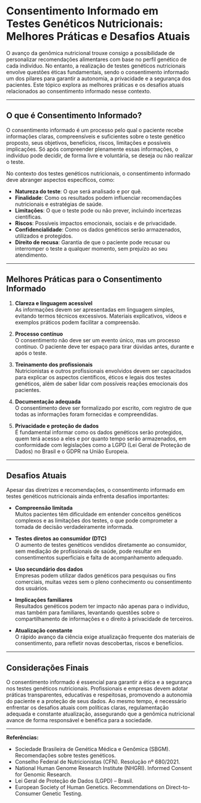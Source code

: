 # Consentimento Informado em Testes Genéticos Nutricionais: Melhores Práticas e Desafios Atuais

O avanço da genômica nutricional trouxe consigo a possibilidade de personalizar recomendações alimentares com base no perfil genético de cada indivíduo. No entanto, a realização de testes genéticos nutricionais envolve questões éticas fundamentais, sendo o consentimento informado um dos pilares para garantir a autonomia, a privacidade e a segurança dos pacientes. Este tópico explora as melhores práticas e os desafios atuais relacionados ao consentimento informado nesse contexto.

---

## O que é Consentimento Informado?

O consentimento informado é um processo pelo qual o paciente recebe informações claras, compreensíveis e suficientes sobre o teste genético proposto, seus objetivos, benefícios, riscos, limitações e possíveis implicações. Só após compreender plenamente essas informações, o indivíduo pode decidir, de forma livre e voluntária, se deseja ou não realizar o teste.

No contexto dos testes genéticos nutricionais, o consentimento informado deve abranger aspectos específicos, como:

- **Natureza do teste**: O que será analisado e por quê.
- **Finalidade**: Como os resultados podem influenciar recomendações nutricionais e estratégias de saúde.
- **Limitações**: O que o teste pode ou não prever, incluindo incertezas científicas.
- **Riscos**: Possíveis impactos emocionais, sociais e de privacidade.
- **Confidencialidade**: Como os dados genéticos serão armazenados, utilizados e protegidos.
- **Direito de recusa**: Garantia de que o paciente pode recusar ou interromper o teste a qualquer momento, sem prejuízo ao seu atendimento.

---

## Melhores Práticas para o Consentimento Informado

1. **Clareza e linguagem acessível**  
   As informações devem ser apresentadas em linguagem simples, evitando termos técnicos excessivos. Materiais explicativos, vídeos e exemplos práticos podem facilitar a compreensão.

2. **Processo contínuo**  
   O consentimento não deve ser um evento único, mas um processo contínuo. O paciente deve ter espaço para tirar dúvidas antes, durante e após o teste.

3. **Treinamento dos profissionais**  
   Nutricionistas e outros profissionais envolvidos devem ser capacitados para explicar os aspectos científicos, éticos e legais dos testes genéticos, além de saber lidar com possíveis reações emocionais dos pacientes.

4. **Documentação adequada**  
   O consentimento deve ser formalizado por escrito, com registro de que todas as informações foram fornecidas e compreendidas.

5. **Privacidade e proteção de dados**  
   É fundamental informar como os dados genéticos serão protegidos, quem terá acesso a eles e por quanto tempo serão armazenados, em conformidade com legislações como a LGPD (Lei Geral de Proteção de Dados) no Brasil e o GDPR na União Europeia.

---

## Desafios Atuais

Apesar das diretrizes e recomendações, o consentimento informado em testes genéticos nutricionais ainda enfrenta desafios importantes:

- **Compreensão limitada**  
  Muitos pacientes têm dificuldade em entender conceitos genéticos complexos e as limitações dos testes, o que pode comprometer a tomada de decisão verdadeiramente informada.

- **Testes diretos ao consumidor (DTC)**  
  O aumento de testes genéticos vendidos diretamente ao consumidor, sem mediação de profissionais de saúde, pode resultar em consentimentos superficiais e falta de acompanhamento adequado.

- **Uso secundário dos dados**  
  Empresas podem utilizar dados genéticos para pesquisas ou fins comerciais, muitas vezes sem o pleno conhecimento ou consentimento dos usuários.

- **Implicações familiares**  
  Resultados genéticos podem ter impacto não apenas para o indivíduo, mas também para familiares, levantando questões sobre o compartilhamento de informações e o direito à privacidade de terceiros.

- **Atualização constante**  
  O rápido avanço da ciência exige atualização frequente dos materiais de consentimento, para refletir novas descobertas, riscos e benefícios.

---

## Considerações Finais

O consentimento informado é essencial para garantir a ética e a segurança nos testes genéticos nutricionais. Profissionais e empresas devem adotar práticas transparentes, educativas e respeitosas, promovendo a autonomia do paciente e a proteção de seus dados. Ao mesmo tempo, é necessário enfrentar os desafios atuais com políticas claras, regulamentação adequada e constante atualização, assegurando que a genômica nutricional avance de forma responsável e benéfica para a sociedade.

---

**Referências:**

- Sociedade Brasileira de Genética Médica e Genômica (SBGM). Recomendações sobre testes genéticos.
- Conselho Federal de Nutricionistas (CFN). Resolução nº 680/2021.
- National Human Genome Research Institute (NHGRI). Informed Consent for Genomic Research.
- Lei Geral de Proteção de Dados (LGPD) – Brasil.
- European Society of Human Genetics. Recommendations on Direct-to-Consumer Genetic Testing.